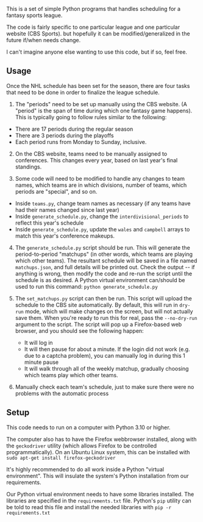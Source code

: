 This is a set of simple Python programs that handles scheduling for a fantasy sports league.

The code is fairly specific to one particular league and one particular website (CBS Sports).
but hopefully it can be modified/generalized in the future if/when needs change.

I can't imagine anyone else wanting to use this code, but if so, feel free.

## Usage

Once the NHL schedule has been set for the season, there are four tasks that need to be done in order to finalize the
league schedule.

1) The "periods" need to be set up manually using the CBS website. (A "period" is the span of time during which one 
fantasy game happens).  This is typically going to follow rules similar to the following:
  - There are 17 periods during the regular season
  - There are 3 periods during the playoffs
  - Each period runs from Monday to Sunday, inclusive.

2) On the CBS website, teams need to be manually assigned to conferences. This changes every year, based on last year's final standings.

3) Some code will need to be modified to handle any changes to team names, which teams are in which divisions, 
number of teams, which periods are "special", and so on.
  - Inside `teams.py`, change team names as necessary (if any teams have had their names changed since last year)
  - Inside `generate_schedule.py`, change the `interdivisional_periods` to reflect this year's schedule
  - Inside `generate_schedule.py`, update the `wales` and `campbell` arrays to match this year's conference makeups.

4) The `generate_schedule.py` script should be run. This will generate the period-to-period "matchups" (in other words, which 
teams are playing which other teams). The resultant schedule will be saved in a file named `matchups.json`, and full details
will be printed out.  Check the output -- if anything is wrong, then modify the code and re-run the script until the
schedule is as desired.  A Python virtual environment can/should be used to run this command:
    `python generate_schedule.py`

5) The `set_matchups.py` script can then be run. This script will upload the schedule to the CBS site automatically.
By default, this will run in `dry-run` mode, which will make changes on the screen, but will not actually save them.
When you're ready to run this for real, pass the `--no-dry-run` argument to the script.
The script will pop up a Firefox-based web browser, and you should see the following happen:
   - It will log in
   - It will then pause for about a minute. If the login did not work (e.g. due to a captcha problem), you can manually log in during this 1 minute pause
   - It will walk through all of the weekly matchup, gradually choosing which teams play which other teams.

6) Manually check each team's schedule, just to make sure there were no problems with the automatic process


## Setup

This code needs to run on a computer with Python 3.10 or higher.

The computer also has to have the Firefox webbrowser installed, along with the `geckodriver` utility (which allows Firefox to be controlled programmatically).
On an Ubuntu Linux system, this can be installed with `sudo apt-get install firefox-geckodriver`

It's highly recommended to do all work inside a Python "virtual environment". This will insulate the system's Python installation from our requirements.

Our Python virtual environment needs to have some libraries installed.  The libraries are specified in the 
`requirements.txt` file.  Python's `pip` utility can be told to read this file and install the needed libraries with `pip -r requirements.txt`

